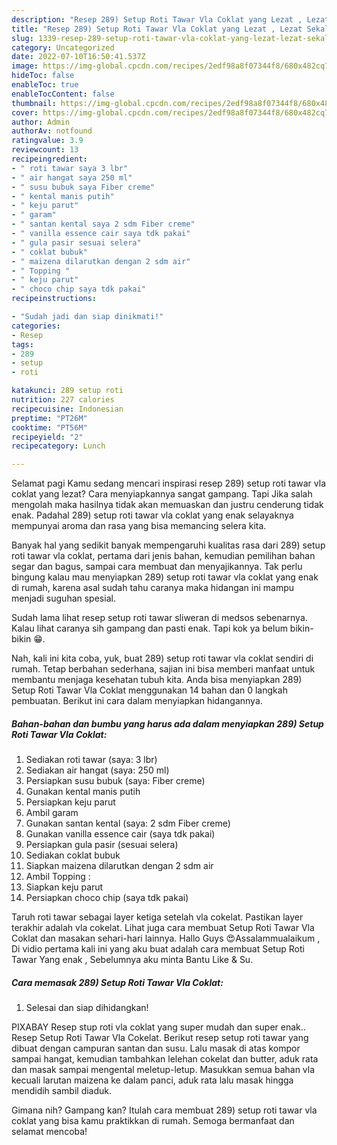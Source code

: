 ```yaml
---
description: "Resep 289) Setup Roti Tawar Vla Coklat yang Lezat , Lezat Sekali"
title: "Resep 289) Setup Roti Tawar Vla Coklat yang Lezat , Lezat Sekali"
slug: 1339-resep-289-setup-roti-tawar-vla-coklat-yang-lezat-lezat-sekali
category: Uncategorized
date: 2022-07-10T16:50:41.537Z
image: https://img-global.cpcdn.com/recipes/2edf98a8f07344f8/680x482cq70/289-setup-roti-tawar-vla-coklat-foto-resep-utama.jpg
hideToc: false
enableToc: true
enableTocContent: false
thumbnail: https://img-global.cpcdn.com/recipes/2edf98a8f07344f8/680x482cq70/289-setup-roti-tawar-vla-coklat-foto-resep-utama.jpg
cover: https://img-global.cpcdn.com/recipes/2edf98a8f07344f8/680x482cq70/289-setup-roti-tawar-vla-coklat-foto-resep-utama.jpg
author: Admin
authorAv: notfound
ratingvalue: 3.9
reviewcount: 13
recipeingredient:
- " roti tawar saya 3 lbr"
- " air hangat saya 250 ml"
- " susu bubuk saya Fiber creme"
- " kental manis putih"
- " keju parut"
- " garam"
- " santan kental saya 2 sdm Fiber creme"
- " vanilla essence cair saya tdk pakai"
- " gula pasir sesuai selera"
- " coklat bubuk"
- " maizena dilarutkan dengan 2 sdm air"
- " Topping "
- " keju parut"
- " choco chip saya tdk pakai"
recipeinstructions:

- "Sudah jadi dan siap dinikmati!"
categories:
- Resep
tags:
- 289
- setup
- roti

katakunci: 289 setup roti 
nutrition: 227 calories
recipecuisine: Indonesian
preptime: "PT26M"
cooktime: "PT56M"
recipeyield: "2"
recipecategory: Lunch

---
```



Selamat pagi Kamu sedang mencari inspirasi resep 289) setup roti tawar vla coklat yang lezat? Cara menyiapkannya sangat gampang. Tapi Jika salah mengolah maka hasilnya tidak akan memuaskan dan justru cenderung tidak enak. Padahal 289) setup roti tawar vla coklat yang enak selayaknya mempunyai aroma dan rasa yang bisa memancing selera kita.


Banyak hal yang sedikit banyak mempengaruhi kualitas rasa dari 289) setup roti tawar vla coklat, pertama dari jenis bahan, kemudian pemilihan bahan segar dan bagus, sampai cara membuat dan menyajikannya. Tak perlu bingung kalau mau menyiapkan 289) setup roti tawar vla coklat yang enak di rumah, karena asal sudah tahu caranya maka hidangan ini mampu menjadi suguhan spesial.

Sudah lama lihat resep setup roti tawar sliweran di medsos sebenarnya. Kalau lihat caranya sih gampang dan pasti enak. Tapi kok ya belum bikin-bikin 😁.


Nah, kali ini kita coba, yuk, buat 289) setup roti tawar vla coklat sendiri di rumah. Tetap berbahan sederhana, sajian ini bisa memberi manfaat untuk membantu menjaga kesehatan tubuh kita. Anda bisa menyiapkan 289) Setup Roti Tawar Vla Coklat menggunakan 14 bahan dan 0 langkah pembuatan. Berikut ini cara dalam menyiapkan hidangannya.

<!--inarticleads1-->

##### Bahan-bahan dan bumbu yang harus ada dalam menyiapkan 289) Setup Roti Tawar Vla Coklat:

1. Sediakan  roti tawar (saya: 3 lbr)
1. Sediakan  air hangat (saya: 250 ml)
1. Persiapkan  susu bubuk (saya: Fiber creme)
1. Gunakan  kental manis putih
1. Persiapkan  keju parut
1. Ambil  garam
1. Gunakan  santan kental (saya: 2 sdm Fiber creme)
1. Gunakan  vanilla essence cair (saya tdk pakai)
1. Persiapkan  gula pasir (sesuai selera)
1. Sediakan  coklat bubuk
1. Siapkan  maizena dilarutkan dengan 2 sdm air
1. Ambil  Topping :
1. Siapkan  keju parut
1. Persiapkan  choco chip (saya tdk pakai)


Taruh roti tawar sebagai layer ketiga setelah vla cokelat. Pastikan layer terakhir adalah vla cokelat. Lihat juga cara membuat Setup Roti Tawar Vla Coklat dan masakan sehari-hari lainnya. Hallo Guys 😍Assalammualaikum , Di vidio pertama kali ini yang aku buat adalah cara membuat Setup Roti Tawar Yang enak , Sebelumnya aku minta Bantu Like &amp; Su. 

<!--inarticleads2-->

##### Cara memasak 289) Setup Roti Tawar Vla Coklat:


1. Selesai dan siap dihidangkan!

PIXABAY Resep stup roti vla coklat yang super mudah dan super enak.. Resep Setup Roti Tawar Vla Cokelat. Berikut resep setup roti tawar yang dibuat dengan campuran santan dan susu. Lalu masak di atas kompor sampai hangat, kemudian tambahkan lelehan cokelat dan butter, aduk rata dan masak sampai mengental meletup-letup. Masukkan semua bahan vla kecuali larutan maizena ke dalam panci, aduk rata lalu masak hingga mendidih sambil diaduk. 

Gimana nih? Gampang kan? Itulah cara membuat 289) setup roti tawar vla coklat yang bisa kamu praktikkan di rumah. Semoga bermanfaat dan selamat mencoba!
